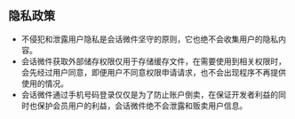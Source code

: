 ## 隐私政策
* 不侵犯和泄露用户隐私是会话微件坚守的原则，它也绝不会收集用户的隐私内容。
* 会话微件获取外部储存权限仅用于存储缓存文件，在需要使用到相关权限时，会先经过用户同意，即便用户不同意权限申请请求，也不会出现程序不再提供使用的情况。
* 会话微件通过手机号码登录仅仅是为了防止账户倒卖，在保证开发者利益的同时也保护会员用户的利益，会话微件绝不会泄露和贩卖用户信息。